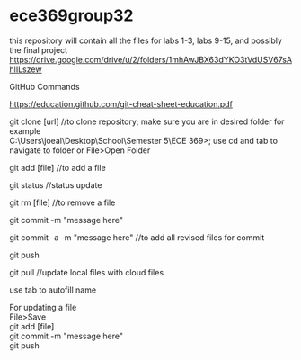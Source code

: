 # ece369group32
this repository will contain all the files for labs 1-3, labs 9-15, and possibly the final project
https://drive.google.com/drive/u/2/folders/1mhAwJBX63dYKO3tVdUSV67sAhlILszew

GitHub Commands

https://education.github.com/git-cheat-sheet-education.pdf  

git clone [url] //to clone repository; make sure you are in desired folder for example  
C:\Users\joeal\Desktop\School\Semester 5\ECE 369>; use cd and tab to navigate to folder or File>Open Folder 

git add [file] //to add a file   

git status //status update  

git rm [file] //to remove a file  

git commit -m "message here"  

git commit -a -m "message here" //to add all revised files for commit  

git push  

git pull //update local files with cloud files  

use tab to autofill name  

For updating a file  
File>Save  
git add [file]  
git commit -m "message here"   
git push  
